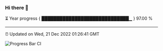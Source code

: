 ### Hi there 👋

⏳ Year progress { █████████████████████████████▁ } 97.00 %

---

⏰ Updated on Wed, 21 Dec 2022 01:26:41 GMT

![Progress Bar CI](https://github.com/ZhaoGui/ZhaoGui/workflows/Progress%20Bar%20CI/badge.svg)

